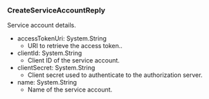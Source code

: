 ### CreateServiceAccountReply
Service account details.

- accessTokenUri: System.String
  - URI to retrieve the access token..
- clientId: System.String
  - Client ID of the service account.
- clientSecret: System.String
  - Client secret used to authenticate to the authorization server.
- name: System.String
  - Name of the service account.
